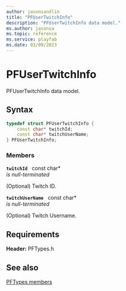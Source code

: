 ```yaml
---
author: jasonsandlin
title: "PFUserTwitchInfo"
description: "PFUserTwitchInfo data model."
ms.author: jasonsa
ms.topic: reference
ms.service: playfab
ms.date: 03/09/2023
---
```


# PFUserTwitchInfo  

PFUserTwitchInfo data model.  

## Syntax  
  
```cpp
typedef struct PFUserTwitchInfo {  
    const char* twitchId;  
    const char* twitchUserName;  
} PFUserTwitchInfo;  
```
  
### Members  
  
**`twitchId`** &nbsp; const char*  
*is null-terminated*  
  
(Optional) Twitch ID.
  
**`twitchUserName`** &nbsp; const char*  
*is null-terminated*  
  
(Optional) Twitch Username.
  
  
## Requirements  
  
**Header:** PFTypes.h
  
## See also  
[PFTypes members](../pftypes_members.md)  

  
  
